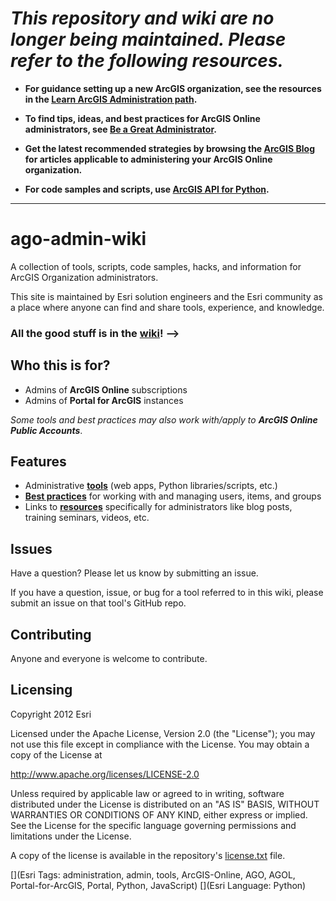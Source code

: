 # _This repository and wiki are no longer being maintained. Please refer to the following resources._

- **For guidance setting up a new ArcGIS organization, see the resources in the [Learn ArcGIS Administration path](https://learn.arcgis.com/en/paths/administration/).**

- **To find tips, ideas, and best practices for ArcGIS Online administrators, see [Be a Great Administrator](https://community.esri.com/community/gis/web-gis/arcgisonline/blog/2017/08/06/administer-your-arcgis-online-organization).**

- **Get the latest recommended strategies by browsing the [ArcGIS Blog](https://www.esri.com/arcgis-blog/?s=#&categories=administration&products=arcgis-online) for articles applicable to administering your ArcGIS Online organization.**

- **For code samples and scripts, use [ArcGIS API for Python](https://developers.arcgis.com/python/).**

---

# ago-admin-wiki

A collection of tools, scripts, code samples, hacks, and information for ArcGIS Organization administrators.

This site is maintained by Esri solution engineers and the Esri community as a place where anyone can find and share tools, experience, and knowledge.

### All the good stuff is in the [wiki](https://github.com/oevans/AGOadmin/wiki)! -->

## Who this is for?

* Admins of **ArcGIS Online** subscriptions
* Admins of **Portal for ArcGIS** instances

_Some tools and best practices may also work with/apply to **ArcGIS Online Public Accounts**_.

## Features
* Administrative [**tools**](https://github.com/oevans/ago-admin-wiki/wiki/Tools) (web apps, Python libraries/scripts, etc.)
* [**Best practices**](https://github.com/oevans/ago-admin-wiki/wiki/Best-practices) for working with and managing users, items, and groups
* Links to [**resources**](https://github.com/oevans/AGOadmin/wiki/Resources) specifically for administrators like blog posts, training seminars, videos, etc.

## Issues

Have a question?  Please let us know by submitting an issue.

If you have a question, issue, or bug for a tool referred to in this wiki, please submit an issue on that tool's GitHub repo.

## Contributing

Anyone and everyone is welcome to contribute. 

## Licensing
Copyright 2012 Esri

Licensed under the Apache License, Version 2.0 (the "License");
you may not use this file except in compliance with the License.
You may obtain a copy of the License at

   http://www.apache.org/licenses/LICENSE-2.0

Unless required by applicable law or agreed to in writing, software
distributed under the License is distributed on an "AS IS" BASIS,
WITHOUT WARRANTIES OR CONDITIONS OF ANY KIND, either express or implied.
See the License for the specific language governing permissions and
limitations under the License.

A copy of the license is available in the repository's [license.txt](https://github.com/Esri/ago-admin-wiki/blob/master/license.txt) file.

[](Esri Tags: administration, admin, tools, ArcGIS-Online, AGO, AGOL, Portal-for-ArcGIS, Portal, Python, JavaScript)
[](Esri Language: Python)
